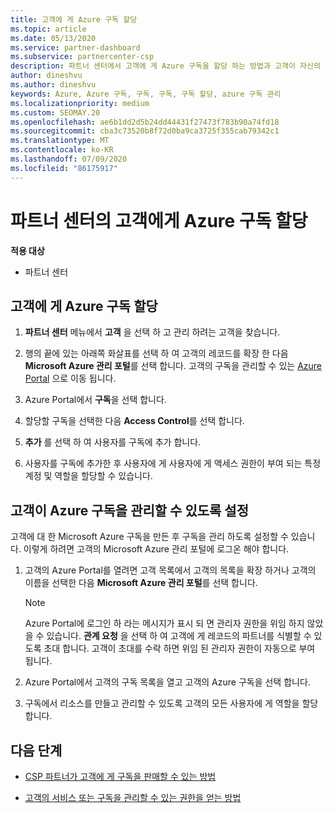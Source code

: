 ```yaml
---
title: 고객에 게 Azure 구독 할당
ms.topic: article
ms.date: 05/13/2020
ms.service: partner-dashboard
ms.subservice: partnercenter-csp
description: 파트너 센터에서 고객에 게 Azure 구독을 할당 하는 방법과 고객이 자신의 구독을 관리 하도록 설정 하는 방법을 알아봅니다.
author: dineshvu
ms.author: dineshvu
keywords: Azure, Azure 구독, 구독, 구독, 구독 할당, azure 구독 관리
ms.localizationpriority: medium
ms.custom: SEOMAY.20
ms.openlocfilehash: ae6b1dd2d5b24dd44431f27473f783b90a74fd18
ms.sourcegitcommit: cba3c73520b8f72d0ba9ca3725f355cab79342c1
ms.translationtype: MT
ms.contentlocale: ko-KR
ms.lasthandoff: 07/09/2020
ms.locfileid: "86175917"
---
```

# <a name="assigning-azure-subscriptions-to-customers-in-partner-center"></a>파트너 센터의 고객에게 Azure 구독 할당

**적용 대상**

- 파트너 센터

## <a name="assign-azure-subscriptions-to-your-customers"></a>고객에 게 Azure 구독 할당

1. **파트너 센터** 메뉴에서 **고객** 을 선택 하 고 관리 하려는 고객을 찾습니다.

2. 행의 끝에 있는 아래쪽 화살표를 선택 하 여 고객의 레코드를 확장 한 다음 **Microsoft Azure 관리 포털**를 선택 합니다. 고객의 구독을 관리할 수 있는 [Azure Portal](https://portal.azure.com/) 으로 이동 됩니다.

3. Azure Portal에서 **구독**을 선택 합니다.

4. 할당할 구독을 선택한 다음 **Access Control**를 선택 합니다.

5. **추가** 를 선택 하 여 사용자를 구독에 추가 합니다. 

6. 사용자를 구독에 추가한 후 사용자에 게 사용자에 게 액세스 권한이 부여 되는 특정 계정 및 역할을 할당할 수 있습니다.

## <a name="enable-customers-to-manage-their-azure-subscriptions"></a>고객이 Azure 구독을 관리할 수 있도록 설정

고객에 대 한 Microsoft Azure 구독을 만든 후 구독을 관리 하도록 설정할 수 있습니다. 이렇게 하려면 고객의 Microsoft Azure 관리 포털에 로그온 해야 합니다. 

1. 고객의 Azure Portal를 열려면 고객 목록에서 고객의 목록을 확장 하거나 고객의 이름을 선택한 다음 **Microsoft Azure 관리 포털**를 선택 합니다.

   > [!NOTE]  
   > Azure Portal에 로그인 하 라는 메시지가 표시 되 면 관리자 권한을 위임 하지 않았을 수 있습니다. **관계 요청** 을 선택 하 여 고객에 게 레코드의 파트너를 식별할 수 있도록 초대 합니다. 고객이 초대를 수락 하면 위임 된 관리자 권한이 자동으로 부여 됩니다.

2. Azure Portal에서 고객의 구독 목록을 열고 고객의 Azure 구독을 선택 합니다.

3. 구독에서 리소스를 만들고 관리할 수 있도록 고객의 모든 사용자에 게 역할을 할당 합니다.

## <a name="next-steps"></a>다음 단계

- [CSP 파트너가 고객에 게 구독을 판매할 수 있는 방법](customer-subscriptions.md)

- [고객의 서비스 또는 구독을 관리할 수 있는 권한을 얻는 방법](customers-revoke-admin-privileges.md)
